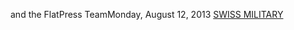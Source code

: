 and the FlatPress TeamMonday, August 12, 2013
 <a href="http://www.twiceclub.com/public/shoponlinejp.asp?cheap=products-c62.html" title="SWISS MILITARY">SWISS MILITARY</a>